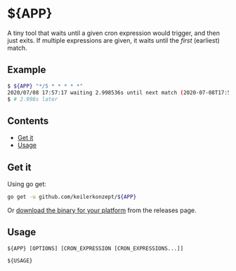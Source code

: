 # ${APP}

A tiny tool that waits until a given cron expression would trigger, and then just exits. If multiple expressions are given, it waits until the _first_ (earliest) match.

## Example


```sh
$ ${APP} "*/5 * * * * *"
2020/07/08 17:57:17 waiting 2.998536s until next match (2020-07-08T17:57:20+02:00) of cron expression "*/5 * * * * *"
$ # 2.998s later
```

## Contents

- [Get it](#get-it)
- [Usage](#usage)

## Get it

Using go get:

```bash
go get -u github.com/keilerkonzept/${APP}
```

Or [download the binary for your platform](https://github.com/keilerkonzept/${APP}/releases/latest) from the releases page.

## Usage

```text
${APP} [OPTIONS] [CRON_EXPRESSION [CRON_EXPRESSIONS...]]

${USAGE}
```
